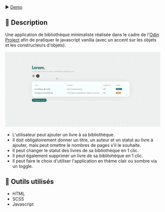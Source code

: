 ▶️ [Demo](https://web-lux.github.io/librairie/)

## 📄 Description
Une application de bibliothèque minimaliste réalisée dans le cadre de l'[Odin Project](https://www.theodinproject.com/lessons/node-path-javascript-library) afin de pratiquer le javascript vanilla (avec un accent sur les objets et les constructeurs d'objets).

![Gif de l'application](preview.gif)

- L'utilisateur peut ajouter un livre à sa bibliothèque.
- Il doit obligatoirement donner un titre, un auteur et un statut au livre à ajouter, mais peut omettre le nombres de pages s'il le souhaite.
- Il peut changer le statut des livres de sa bibliothèque en 1 clic. 
- Il peut également supprimer un livre de sa biblitohèque en 1 clic. 
- Il peut faire le choix d'utiliser l'application en thème clair ou sombre via un toggle. 

## 🔨 Outils utilisés
- HTML
- SCSS
- Javascript
